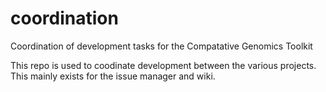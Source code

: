 # coordination
Coordination of development tasks for the Compatative Genomics Toolkit

This repo is used to coodinate development between the various projects.  This mainly exists for the issue manager and wiki.
